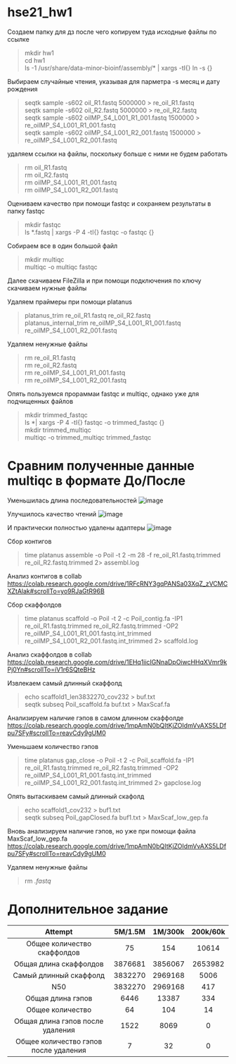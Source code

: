 # hse21_hw1
Создаем папку для дз после чего копируем туда исходные файлы по ссылке
>mkdir hw1  
>cd hw1  
>ls -1 /usr/share/data-minor-bioinf/assembly/* | xargs -tI{} ln -s {}  
  
Выбираем случайные чтения, указывая для парметра -s месяц и дату рождения
>seqtk sample -s602 oil_R1.fastq 5000000 > re_oil_R1.fastq  
>seqtk sample -s602 oil_R2.fastq 5000000 > re_oil_R2.fastq  
>seqtk sample -s602 oilMP_S4_L001_R1_001.fastq 1500000 > re_oilMP_S4_L001_R1_001.fastq  
>seqtk sample -s602 oilMP_S4_L001_R2_001.fastq 1500000 > re_oilMP_S4_L001_R2_001.fastq  

удаляем ссылки на файлы, поскольку больше с ними не будем работать
>rm oil_R1.fastq  
>rm oil_R2.fastq  
>rm oilMP_S4_L001_R1_001.fastq  
>rm oilMP_S4_L001_R2_001.fastq  

Оцениваем качество при помощи fastqc и сохраняем результаты в папку fastqc
>mkdir fastqc  
>ls *.fastq | xargs -P 4 -tI{} fastqc -o fastqc {}  

Собираем все в один большой файл
>mkdir multiqc  
>multiqc -o multiqc fastqc  

Далее скачиваем FileZilla и при помощи подключения по ключу скачиваем нужные файлы

Удаляем праймеры при помощи platanus
>platanus_trim re_oil_R1.fastq re_oil_R2.fastq  
>platanus_internal_trim re_oilMP_S4_L001_R1_001.fastq re_oilMP_S4_L001_R2_001.fastq  

Удаляем ненужные файлы
>rm re_oil_R1.fastq  
>rm re_oil_R2.fastq  
>rm re_oilMP_S4_L001_R1_001.fastq  
>rm re_oilMP_S4_L001_R2_001.fastq  

Опять пользуемся прораммаи fastqc и multiqc, однако уже для подчищенных файлов
>mkdir trimmed_fastqc  
>ls *| xargs -P 4 -tI{} fastqc -o trimmed_fastqc {}  
>mkdir trimmed_multiqc  
>multiqc -o trimmed_multiqc trimmed_fastqc  

# Сравним полученные данные multiqc в формате До/После

Уменьшилась длина последовательностей
![image](https://user-images.githubusercontent.com/65420132/138486226-3136067a-f7cd-404b-a8bb-ade573674643.png)  

Улучшилось качество чтений
![image](https://user-images.githubusercontent.com/65420132/138486913-ccfe5f6c-91df-4c34-bdd3-c0fbb79a883e.png)

И практически полностью удалены адаптеры
![image](https://user-images.githubusercontent.com/65420132/138487052-1ee2b872-d3d7-4db6-a612-85972a8b414f.png)

Сбор контигов
>time platanus assemble -o Poil -t 2 -m 28 -f re_oil_R1.fastq.trimmed re_oil_R2.fastq.trimmed 2> assembl.log  

Анализ контигов в collab
https://colab.research.google.com/drive/1RFcRNY3gqPANSa03XqZ_zVCMCXZtAlak#scrollTo=yo9RJaGtR96B

Сбор скаффолдов
>time platanus scaffold -o Poil -t 2 -c Poil_contig.fa -IP1 re_oil_R1.fastq.trimmed re_oil_R2.fastq.trimmed -OP2 re_oilMP_S4_L001_R1_001.fastq.int_trimmed re_oilMP_S4_L001_R2_001.fastq.int_trimmed 2> scaffold.log  

Анализ скаффолдов в collab
https://colab.research.google.com/drive/1EHq1iicIGNnaDpOiwcHHqXVmr9kPj0Yn#scrollTo=iV1r6SQteBHz  

Извлекаем самый длинный скаффолд
>echo scaffold1_len3832270_cov232 > buf.txt  
>seqtk subseq Poil_scaffold.fa buf.txt > MaxScaf.fa  

Анализируем наличие гэпов в самом длинном скаффолде
https://colab.research.google.com/drive/1mpAmN0bQItKjZOIdmVvAXS5LDfpu7SFy#scrollTo=reavCdy9gUM0  

Уменьшаем количество гэпов
>time platanus gap_close -o Poil -t 2 -c Poil_scaffold.fa -IP1 re_oil_R1.fastq.trimmed re_oil_R2.fastq.trimmed -OP2 re_oilMP_S4_L001_R1_001.fastq.int_trimmed re_oilMP_S4_L001_R2_001.fastq.int_trimmed 2> gapclose.log  

Опять вытаскиваем самый длинный скафолд
>echo scaffold1_cov232 > buf1.txt  
>seqtk subseq Poil_gapClosed.fa buf1.txt > MaxScaf_low_gep.fa  

Вновь анализируем наличие гэпов, но уже при помощи файла MaxScaf_low_gep.fa
https://colab.research.google.com/drive/1mpAmN0bQItKjZOIdmVvAXS5LDfpu7SFy#scrollTo=reavCdy9gUM0

Удаляем ненужные файлы
>rm *.fastq*  

# Дополнительное задание
| Attempt | 5M/1.5M | 1M/300k | 200k/60k |
| :---: | :---: | :---: | :---: |
| Общее количество скаффолдов | 75 | 154 | 10614 |
| Общая длина скаффолдов | 3876681 | 3856067 | 2653982 |
| Самый длинный скаффолд | 3832270 | 2969168 | 5006 |
| N50 |3832270 | 2969168 | 417 |
| Общая длина гэпов | 6446 | 13387 | 334 |
| Общее количество | 64| 104 | 14 |
| Общая длина гэпов после удаления | 1522 | 8069 | 0 |
| Общее количество гэпов после удаления | 7 | 32 | 0 |
